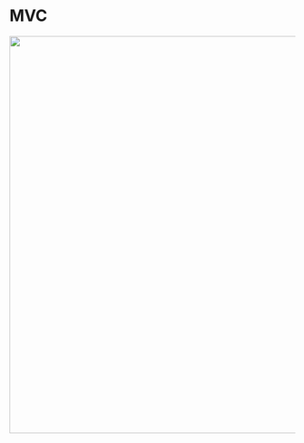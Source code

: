 # MVC

<img src="https://user-images.githubusercontent.com/77595685/191387915-9ced1d09-35bb-4e72-a43c-417597998770.png" style="width: 700px;">
